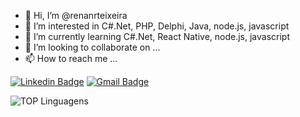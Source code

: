 - 👋 Hi, I’m @renanrteixeira
- 👀 I’m interested in C#.Net, PHP, Delphi, Java, node.js, javascript
- 🌱 I’m currently learning C#.Net, React Native, node.js, javascript
- 💞️ I’m looking to collaborate on ...
- 📫 How to reach me ...

[![Linkedin Badge](https://img.shields.io/badge/-LinkedIn-%230077B5?style=for-the-badge&logo=linkedin&logoColor=white&link=https://www.linkedin.com/in/renanrteixeira/)](https://www.linkedin.com/in/renanrteixeira/)
[![Gmail Badge](https://img.shields.io/badge/-Gmail-red?style=for-the-badge&logo=Gmail&logoColor=white&link=mailto:renan.r.teixeira@gmail.com)](mailto:renan.r.teixeira@gmail.com)

<!---
renanrteixeira/renanrteixeira is a ✨ special ✨ repository because its `README.md` (this file) appears on your GitHub profile.
You can click the Preview link to take a look at your changes.
--->

![TOP Linguagens](https://github-readme-stats.vercel.app/api/top-langs/?username=renanrteixeira&layout=compact&theme=dracula)
